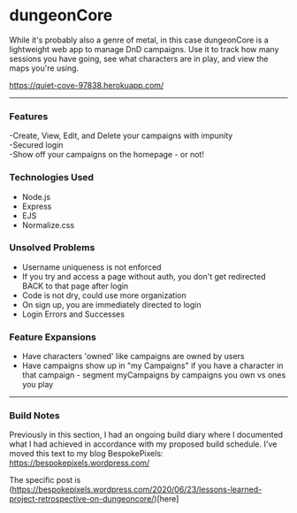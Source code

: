 # dungeonCore
While it's probably also a genre of metal, in this case dungeonCore is a lightweight web app to manage DnD campaigns.
Use it to track how many sessions you have going, see what characters are in play, and view the maps you're using. 

https://quiet-cove-97838.herokuapp.com/

***

### Features
-Create, View, Edit, and Delete your campaigns with impunity  
-Secured login  
-Show off your campaigns on the homepage - or not!  

### Technologies Used
* Node.js
* Express
* EJS
* Normalize.css

### Unsolved Problems

- Username uniqueness is not enforced
- If you try and access a page without auth, you don't get redirected BACK to that page after login
- Code is not dry, could use more organization
- On sign up, you are immediately directed to login
- Login Errors and Successes

### Feature Expansions
- Have characters 'owned' like campaigns are owned by users
- Have campaigns show up in "my Campaigns" if you have a character in that campaign - segment myCampaigns by campaigns you own vs ones you play

***

### Build Notes
Previously in this section, I had an ongoing build diary where I documented what I had achieved in accordance with my proposed build schedule. I've moved this text to my blog BespokePixels: https://bespokepixels.wordpress.com/

The specific post is 
(https://bespokepixels.wordpress.com/2020/06/23/lessons-learned-project-retrospective-on-dungeoncore/)[here]
